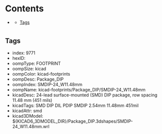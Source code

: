 



Contents
========

* [](#)
	* [Tags](#tags)

# 

## Tags

- index: 9771
- hexID: 
- oompType: FOOTPRINT
- oompSize: kicad
- oompColor: kicad-footprints
- oompDesc: Package_DIP
- oompIndex: SMDIP-24_W11.48mm
- oompName: kicad-footprints/Package_DIP/SMDIP-24_W11.48mm
- kicadDesc: 24-lead surface-mounted (SMD) DIP package, row spacing 11.48 mm (451 mils)
- kicadTags: SMD DIP DIL PDIP SMDIP 2.54mm 11.48mm 451mil
- kicadAttr: smd
- kicad3DModel: ${KICAD6_3DMODEL_DIR}/Package_DIP.3dshapes/SMDIP-24_W11.48mm.wrl
